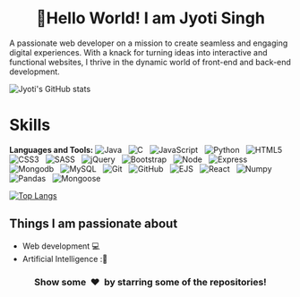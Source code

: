 <p>
  <h1 align="center">
    <b>👋Hello World!</b>
    <b>I am Jyoti Singh</b></h1>
  A passionate web developer on a mission to create seamless and engaging digital experiences. With a knack for turning ideas into interactive and functional websites, I thrive in the dynamic world of front-end and back-end development.
</p>
<!-- <p align="center"> 
  Visitor count<br>
  <img src="https://profile-counter.glitch.me/singhjyoti24/count.svg" />
</p> -->

![Jyoti's GitHub stats](https://github-readme-stats.vercel.app/api?username=singhjyoti24&theme=dark&show_icons=true) 

<h1 align="left" id="macropower-tech">Skills</h1>

**Languages and Tools:** 
![Java](https://img.shields.io/badge/-Java-black?logo=java&style=social)&nbsp;&nbsp;
![C](https://img.shields.io/badge/-C-black?logo=c&style=social)&nbsp;&nbsp;
![JavaScript](https://img.shields.io/badge/-JavaScript-black?logo=javascript&style=social)&nbsp;&nbsp;
![Python](https://img.shields.io/badge/-Python-black?logo=Python&style=social)&nbsp;&nbsp;
![HTML5](https://img.shields.io/badge/-HTML5-black?logo=html5&style=social)&nbsp;&nbsp;
![CSS3](https://img.shields.io/badge/-CSS3-black?logo=css3&style=social)&nbsp;&nbsp;
![SASS](https://img.shields.io/badge/-SASS-black?logo=sass&style=social)&nbsp;&nbsp;
![jQuery](https://img.shields.io/badge/-jQuery-black?logo=jquery&style=social)&nbsp;&nbsp;
![Bootstrap](https://img.shields.io/badge/-Bootstrap-black?logo=bootstrap&style=social)&nbsp;&nbsp;
![Node](https://img.shields.io/badge/-Node-black?logo=node&style=social)&nbsp;&nbsp;
![Express](https://img.shields.io/badge/-Express-black?logo=express&style=social)&nbsp;&nbsp;
![Mongodb](https://img.shields.io/badge/-MongoDb-black?logo=mongodb&style=social)&nbsp;&nbsp;
![MySQL](https://img.shields.io/badge/-MySQL-black?logo=mysql&style=social)&nbsp;&nbsp;
![Git](https://img.shields.io/badge/-Git-black?logo=git&style=social)&nbsp;&nbsp;
![GitHub](https://img.shields.io/badge/-GitHub-black?logo=github&style=social)&nbsp;&nbsp;
![EJS](https://img.shields.io/badge/-EJS-black?logo=ejs&style=social)&nbsp;&nbsp;
![React](https://img.shields.io/badge/-React-black?logo=react&style=social)&nbsp;&nbsp;
![Numpy](https://img.shields.io/badge/-Numpy-black?logo=numpy&style=social)&nbsp;&nbsp;
![Pandas](https://img.shields.io/badge/-Pandas-black?logo=pandas&style=social)&nbsp;&nbsp;
![Mongoose](https://img.shields.io/badge/-Mongoose-black?logo=mongoose&style=social)&nbsp;&nbsp;






[![Top Langs](https://github-readme-stats.vercel.app/api/top-langs/?username=singhjyoti24&layout=donut&theme=dark)](https://github.com/singhjyoti24/github-readme-stats)
## Things I am passionate about 

- Web development :computer:
- Artificial Intelligence :🤖

<div align="center">
<h3 align="center">Show some &nbsp;❤️&nbsp; by starring some of the repositories!</h3>
<!--
**dev24il/dev24il** is a ✨ _special_ ✨ repository because its `README.md` (this file) appears on your GitHub profile.

Here are some ideas to get you started:

- 🔭 I’m currently working on ...
- 🌱 I’m currently learning ...
- 👯 I’m looking to collaborate on ...
- 🤔 I’m looking for help with ...
- 💬 Ask me about ...
- 📫 How to reach me: ...
- 😄 Pronouns: ...
- ⚡ Fun fact: ...
-->
